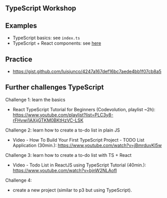 

## TypeScript Workshop




## Examples

- TypeScript basics: see `index.ts`
- TypeScript + React components: see [here](https://stackblitz.com/edit/vitejs-vite-entapz?file=src%2Fcomponents%2FBook.tsx)



## Practice

- https://gist.github.com/luisjunco/4247a167def16bc7aede4bb1f07cb8a5




## Further challenges TypeScript

Challenge 1: learn the basics
- React TypeScript Tutorial for Beginners (Codevolution, playlist ~2h): https://www.youtube.com/playlist?list=PLC3y8-rFHvwi1AXijGTKM0BKtHzVC-LSK


Challenge 2: learn how to create a to-do list in plain JS
- Video - How To Build Your First TypeScript Project - TODO List Application (30min.): https://www.youtube.com/watch?v=jBmrduvKl5w


Challenge 3: learn how to create a to-do list with TS + React
- Video - Todo List in ReactJS using TypeScript Tutorial (40min.): https://www.youtube.com/watch?v=bjnW2NLAofI

Challenge 4:
- create a new project (similar to p3 but using TypeScript).


